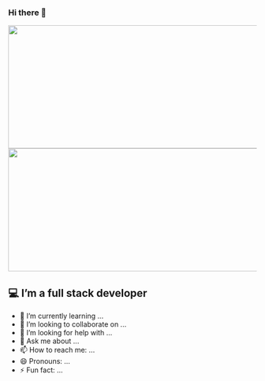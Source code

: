 ### Hi there 👋 
<!-- ![Alt Text](https://media.giphy.com/media/quEsMOrr3hmQ8/giphy.gif) -->

<img src="[https://media.giphy.com/media/quEsMOrr3hmQ8/giphy.gif](https://wallpapercave.com/wp/wp10167050.jpg)" width="750" height="250">


<img src="https://media.giphy.com/media/quEsMOrr3hmQ8/giphy.gif" width="750" height="250">



## :computer: I’m a full stack developer
- 🌱 I’m currently learning ...
- 👯 I’m looking to collaborate on ...
- 🤔 I’m looking for help with ...
- 💬 Ask me about ...
- 📫 How to reach me: ...
- 😄 Pronouns: ...
- ⚡ Fun fact: ...

